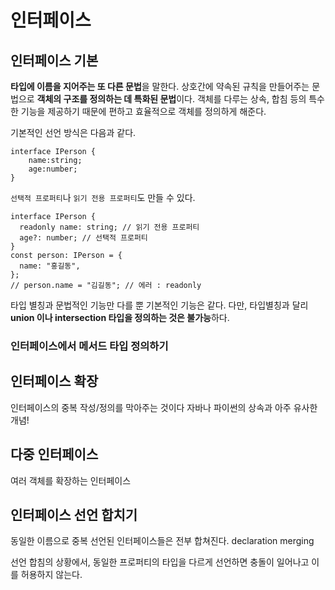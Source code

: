 # 인터페이스

## 인터페이스 기본

**타입에 이름을 지어주는 또 다른 문법**을 말한다.
상호간에 약속된 규칙을 만들어주는 문법으로 **객체의 구조를 정의하는 데 특화된 문법**이다. 객체를 다루는 상속, 합침 등의 특수한 기능을 제공하기 때문에 편하고 효율적으로 객체를 정의하게 해준다.

기본적인 선언 방식은 다음과 같다.

```
interface IPerson {
    name:string;
    age:number;
}
```

`선택적 프로퍼티`나 `읽기 전용 프로퍼티`도 만들 수 있다.

```
interface IPerson {
  readonly name: string; // 읽기 전용 프로퍼티
  age?: number; // 선택적 프로퍼티
}
const person: IPerson = {
  name: "홍길동",
};
// person.name = "김길동"; // 에러 : readonly
```

타입 별칭과 문법적인 기능만 다를 뿐 기본적인 기능은 같다. 다만, 타입별칭과 달리 **union 이나 intersection 타입을 정의하는 것은 불가능**하다.

### 인터페이스에서 메서드 타입 정의하기

## 인터페이스 확장

인터페이스의 중복 작성/정의를 막아주는 것이다
자바나 파이썬의 상속과 아주 유사한 개념!

## 다중 인터페이스

여러 객체를 확장하는 인터페이스

## 인터페이스 선언 합치기

동일한 이름으로 중복 선언된 인터페이스들은 전부 합쳐진다.
declaration merging

선언 합침의 상황에서, 동일한 프로퍼티의 타입을 다르게 선언하면 충돌이 일어나고 이를 허용하지 않는다.
